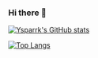 ### Hi there 👋

<!--
**ysparrk/ysparrk** is a ✨ _special_ ✨ repository because its `README.md` (this file) appears on your GitHub profile.

Here are some ideas to get you started:

- 🔭 I’m currently working on ...
- 🌱 I’m currently learning ...
- 👯 I’m looking to collaborate on ...
- 🤔 I’m looking for help with ...
- 💬 Ask me about ...
- 📫 How to reach me: ...
- 😄 Pronouns: ...
- ⚡ Fun fact: ...
-->
[![Ysparrk's GitHub stats](https://github-readme-stats.vercel.app/api?username=ysparrk)](https://github.com/ysparrk/github-readme-stats)

[![Top Langs](https://github-readme-stats.vercel.app/api/top-langs/?username=ysparrk)](https://github.com/ysparrk/github-readme-stats)

